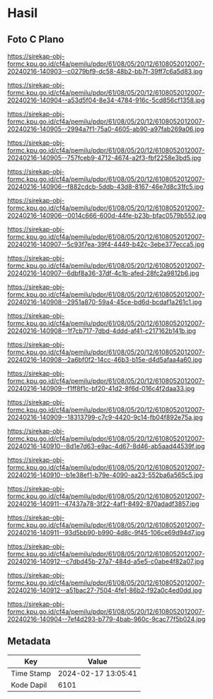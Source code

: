 # Hasil

## Foto C Plano

https://sirekap-obj-formc.kpu.go.id/cf4a/pemilu/pdpr/61/08/05/20/12/6108052012007-20240216-140903--c0279bf9-dc58-48b2-bb7f-39ff7c6a5d83.jpg

https://sirekap-obj-formc.kpu.go.id/cf4a/pemilu/pdpr/61/08/05/20/12/6108052012007-20240216-140904--a53d5f04-8e34-4784-916c-5cd856cf1358.jpg

https://sirekap-obj-formc.kpu.go.id/cf4a/pemilu/pdpr/61/08/05/20/12/6108052012007-20240216-140905--2994a7f1-75a0-4605-ab90-a97fab269a06.jpg

https://sirekap-obj-formc.kpu.go.id/cf4a/pemilu/pdpr/61/08/05/20/12/6108052012007-20240216-140905--757fceb9-4712-4674-a2f3-fbf2258e3bd5.jpg

https://sirekap-obj-formc.kpu.go.id/cf4a/pemilu/pdpr/61/08/05/20/12/6108052012007-20240216-140906--f882cdcb-5ddb-43d8-8167-46e7d8c31fc5.jpg

https://sirekap-obj-formc.kpu.go.id/cf4a/pemilu/pdpr/61/08/05/20/12/6108052012007-20240216-140906--0014c666-600d-44fe-b23b-bfac0579b552.jpg

https://sirekap-obj-formc.kpu.go.id/cf4a/pemilu/pdpr/61/08/05/20/12/6108052012007-20240216-140907--5c93f7ea-39f4-4449-b42c-3ebe377ecca5.jpg

https://sirekap-obj-formc.kpu.go.id/cf4a/pemilu/pdpr/61/08/05/20/12/6108052012007-20240216-140907--6dbf8a36-37df-4c1b-afed-28fc2a9812b6.jpg

https://sirekap-obj-formc.kpu.go.id/cf4a/pemilu/pdpr/61/08/05/20/12/6108052012007-20240216-140908--2951a870-59a4-45ce-bd6d-bcdaf1a261c1.jpg

https://sirekap-obj-formc.kpu.go.id/cf4a/pemilu/pdpr/61/08/05/20/12/6108052012007-20240216-140908--1f7cb717-7dbd-4ddd-af41-c217162b141b.jpg

https://sirekap-obj-formc.kpu.go.id/cf4a/pemilu/pdpr/61/08/05/20/12/6108052012007-20240216-140908--2a6bf0f2-14cc-46b3-b15e-d4d5afaa4a60.jpg

https://sirekap-obj-formc.kpu.go.id/cf4a/pemilu/pdpr/61/08/05/20/12/6108052012007-20240216-140909--f1ff8f1c-bf20-41d2-8f6d-016c4f2daa33.jpg

https://sirekap-obj-formc.kpu.go.id/cf4a/pemilu/pdpr/61/08/05/20/12/6108052012007-20240216-140909--18313799-c7c9-4420-9c14-fb04f892e75a.jpg

https://sirekap-obj-formc.kpu.go.id/cf4a/pemilu/pdpr/61/08/05/20/12/6108052012007-20240216-140910--8d1e7d63-e9ac-4d67-8d46-ab5aad44539f.jpg

https://sirekap-obj-formc.kpu.go.id/cf4a/pemilu/pdpr/61/08/05/20/12/6108052012007-20240216-140910--b1e38ef1-b79e-4090-aa23-552ba6a565c5.jpg

https://sirekap-obj-formc.kpu.go.id/cf4a/pemilu/pdpr/61/08/05/20/12/6108052012007-20240216-140911--47437a78-3f22-4af1-8492-870adadf3857.jpg

https://sirekap-obj-formc.kpu.go.id/cf4a/pemilu/pdpr/61/08/05/20/12/6108052012007-20240216-140911--93d5bb90-b990-4d8c-9f45-106ce69d94d7.jpg

https://sirekap-obj-formc.kpu.go.id/cf4a/pemilu/pdpr/61/08/05/20/12/6108052012007-20240216-140912--c7dbd45b-27a7-484d-a5e5-c0abe4f82a07.jpg

https://sirekap-obj-formc.kpu.go.id/cf4a/pemilu/pdpr/61/08/05/20/12/6108052012007-20240216-140912--a51bac27-7504-4fe1-86b2-f92a0c4ed0dd.jpg

https://sirekap-obj-formc.kpu.go.id/cf4a/pemilu/pdpr/61/08/05/20/12/6108052012007-20240216-140904--7ef4d293-b779-4bab-960c-9cac77f5b024.jpg


## Metadata

| Key        | Value               |
| ---------- | ------------------- |
| Time Stamp | 2024-02-17 13:05:41 |
| Kode Dapil | 6101                |



